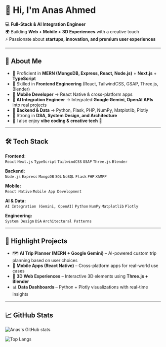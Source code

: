 # 👋 Hi, I'm Anas Ahmed  

💻 **Full-Stack & AI Integration Engineer**  
🌍 Building **Web + Mobile + 3D Experiences** with a creative touch  
⚡ Passionate about **startups, innovation, and premium user experiences**  

---

## 🚀 About Me  
- 🔹 Proficient in **MERN (MongoDB, Express, React, Node.js)** + **Next.js** + **TypeScript**  
- 🔹 Skilled in **Frontend Engineering** (React, TailwindCSS, GSAP, Three.js, Blender)  
- 🔹 **Mobile Developer** → React Native & cross-platform apps  
- 🔹 **AI Integration Engineer** → Integrated **Google Gemini, OpenAI APIs** into real projects  
- 🔹 **Backend & Data** → Python, Flask, PHP, NumPy, Matplotlib, Plotly  
- 🔹 Strong in **DSA, System Design, and Architecture**  
- 🔹 I also enjoy **vibe coding & creative tech** 🌌  

---

## 🛠️ Tech Stack  

**Frontend:**  
`React` `Next.js` `TypeScript` `TailwindCSS` `GSAP` `Three.js` `Blender`  

**Backend:**  
`Node.js` `Express` `MongoDB` `SQL` `NoSQL` `Flask` `PHP` `XAMPP`  

**Mobile:**  
`React Native` `Mobile App Development`  

**AI & Data:**  
`AI Integration (Gemini, OpenAI)` `Python` `NumPy` `Matplotlib` `Plotly`  

**Engineering:**  
`System Design` `DSA` `Architectural Patterns`  

---

## 🌟 Highlight Projects  
- 🗺️ **AI Trip Planner (MERN + Google Gemini)** – AI-powered custom trip planning based on user choices  
- 📱 **Mobile Apps (React Native)** – Cross-platform apps for real-world use cases  
- 🎨 **3D Web Experiences** – Interactive 3D elements using **Three.js + Blender**  
- 📊 **Data Dashboards** – Python + Plotly visualizations with real-time insights  

---

## 📈 GitHub Stats  
![Anas's GitHub stats](https://github-readme-stats.vercel.app/api?username=anasahhm&show_icons=true&theme=tokyonight)  

![Top Langs](https://github-readme-stats.vercel.app/api/top-langs/?username=anasahhm&layout=compact&theme=tokyonight)  
